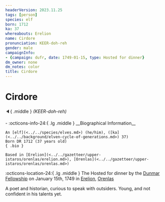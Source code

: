 ```yaml
---
headerVersion: 2023.11.25
tags: [person]
species: elf
born: 1712
ka: 37
whereabouts: Erelion
name: Cirdore
pronunciation: KEER-doh-reh
gender: male
campaignInfo:
- {campaign: dufr, date: 1749-01-15, type: Hosted for dinner}
dm_owner: none
dm_notes: color
title: Cirdore
---
```

# Cirdore
:speaker:{ .middle } *(KEER-doh-reh)*  
<div class="grid cards ext-narrow-margin ext-one-column" markdown>
- :octicons-info-24:{ .lg .middle } __Biographical Information__

    An [elf](<../../species/elves.md>) (he/him), ([ka](<../../background/elven-cycle-of-generations.md>) 37)  
    Born DR 1712 (37 years old)  
    { .bio }

    Based in [Erelion](<../../gazetteer/upper-istaros/orenlas/erelion.md>), [Orenlas](<../../gazetteer/upper-istaros/orenlas/orenlas.md>)
</div>



:octicons-location-24:{ .lg .middle } The Hosted for dinner by the [Dunmar Fellowship](<../pcs/dunmar-fellowship/dunmar-fellowship.md>) on January 15th, 1749 in [Erelion](<../../gazetteer/upper-istaros/orenlas/erelion.md>), [Orenlas](<../../gazetteer/upper-istaros/orenlas/orenlas.md>)  


A poet and historian, curious to speak with outsiders. Young, and not confident in his talents yet.